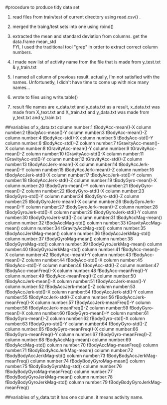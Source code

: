 
#procedure to produce tidy data set


1. read files from train/test  of current directory using read.csv() .
2. merged  the traing/test sets into one using rbind()
3. extracted the mean and standard deviation from columns. get the data.frame mean_std  
   FYI, I used the traditional tool "grep" in order to extract correct column numbers.
4. I made new list of activity name  from the file that is made from y_test.txt & y_train.txt
5. I named all column of previous result. 
   actually, I'm not satisfied with the names.
   Unfortunetly, I didn't have time to come up with nice many names... 

6. wrote to files using write.table()
7. result file names are  x_data.txt and y_data.txt
   as a result, x_data.txt was made from X_text.txt and X_train.txt and 
   y_data.txt was made from y_text.txt and y_train.txt

##variables of x_data.txt
column number:1  tBodyAcc-mean()-X
column number:2  tBodyAcc-mean()-Y
column number:3  tBodyAcc-mean()-Z
column number:4  tBodyAcc-std()-X
column number:5  tBodyAcc-std()-Y
column number:6  tBodyAcc-std()-Z
column number:7  tGravityAcc-mean()-X
column number:8  tGravityAcc-mean()-Y
column number:9  tGravityAcc-mean()-Z
column number:10 tGravityAcc-std()-X
column number:11 tGravityAcc-std()-Y
column number:12 tGravityAcc-std()-Z
column number:13 tBodyAccJerk-mean()-X
column number:14 tBodyAccJerk-mean()-Y
column number:15 tBodyAccJerk-mean()-Z
column number:16 tBodyAccJerk-std()-X
column number:17 tBodyAccJerk-std()-Y
column number:18 tBodyAccJerk-std()-Z
column number:19 tBodyGyro-mean()-X
column number:20 tBodyGyro-mean()-Y
column number:21 tBodyGyro-mean()-Z
column number:22 tBodyGyro-std()-X
column number:23 tBodyGyro-std()-Y
column number:24 tBodyGyro-std()-Z
column number:25 tBodyGyroJerk-mean()-X
column number:26 tBodyGyroJerk-mean()-Y
column number:27 tBodyGyroJerk-mean()-Z
column number:28 tBodyGyroJerk-std()-X
column number:29 tBodyGyroJerk-std()-Y
column number:30 tBodyGyroJerk-std()-Z
column number:31 tBodyAccMag-mean()
column number:32 tBodyAccMag-std()
column number:33 tGravityAccMag-mean()
column number:34 tGravityAccMag-std()
column number:35 tBodyAccJerkMag-mean()
column number:36 tBodyAccJerkMag-std()
column number:37 tBodyGyroMag-mean()
column number:38 tBodyGyroMag-std()
column number:39 tBodyGyroJerkMag-mean()
column number:40 tBodyGyroJerkMag-std()
column number:41 fBodyAcc-mean()-X
column number:42 fBodyAcc-mean()-Y
column number:43 fBodyAcc-mean()-Z
column number:44 fBodyAcc-std()-X
column number:45 fBodyAcc-std()-Y
column number:46 fBodyAcc-std()-Z
column number:47 fBodyAcc-meanFreq()-X
column number:48 fBodyAcc-meanFreq()-Y
column number:49 fBodyAcc-meanFreq()-Z
column number:50 fBodyAccJerk-mean()-X
column number:51 fBodyAccJerk-mean()-Y
column number:52 fBodyAccJerk-mean()-Z
column number:53 fBodyAccJerk-std()-X
column number:54 fBodyAccJerk-std()-Y
column number:55 fBodyAccJerk-std()-Z
column number:56 fBodyAccJerk-meanFreq()-X
column number:57 fBodyAccJerk-meanFreq()-Y
column number:58 fBodyAccJerk-meanFreq()-Z
column number:59 fBodyGyro-mean()-X
column number:60 fBodyGyro-mean()-Y
column number:61 fBodyGyro-mean()-Z
column number:62 fBodyGyro-std()-X
column number:63 fBodyGyro-std()-Y
column number:64 fBodyGyro-std()-Z
column number:65 fBodyGyro-meanFreq()-X
column number:66 fBodyGyro-meanFreq()-Y
column number:67 fBodyGyro-meanFreq()-Z
column number:68 fBodyAccMag-mean()
column number:69 fBodyAccMag-std()
column number:70 fBodyAccMag-meanFreq()
column number:71 fBodyBodyAccJerkMag-mean()
column number:72 fBodyBodyAccJerkMag-std()
column number:73 fBodyBodyAccJerkMag-meanFreq()
column number:74 fBodyBodyGyroMag-mean()
column number:75 fBodyBodyGyroMag-std()
column number:76 fBodyBodyGyroMag-meanFreq()
column number:77 fBodyBodyGyroJerkMag-mean()
column number:78 fBodyBodyGyroJerkMag-std()
column number:79 fBodyBodyGyroJerkMag-meanFreq()

##variables of y_data.txt
it has one column.
it means activity name.
